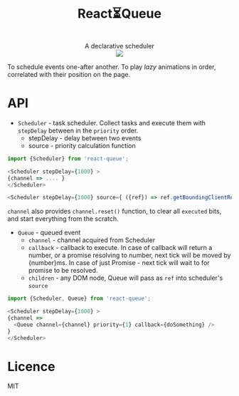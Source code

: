 <div align="center">
  <h1>React⏳Queue</h1>
  <br/>
  A declarative scheduler
  <br/>
    
  <a href="https://www.npmjs.com/package/react-queue">
   <img src="https://img.shields.io/npm/v/react-queue.svg?style=flat-square" />
  </a>

  <br/>  
</div>  

To schedule events one-after another. To play _lazy_ animations in order, correlated with their position on the page.

# API
- `Scheduler` - task scheduler. Collect tasks and execute them with `stepDelay` between in the `priority` order.
  - stepDelay - delay between two events
  - source - priority calculation function
  
```js
import {Scheduler} from 'react-queue';

<Scheduler stepDelay={1000} >
{channel => .... }
</Scheduler>

<Scheduler stepDelay={1000} source={ ({ref}) => ref.getBoundingClientRect().top} />
```
`channel` also provides `channel.reset()` function, to clear all `executed` bits, and start everything from the scratch.

- `Queue` - queued event
  - `channel` - channel acquired from Scheduler
  - `callback` - callback to execute. In case of callback will return a number, or a promise resolving to number,
  next tick will be moved by {number}ms. In case of just Promise - next tick will wait to for promise to be resolved.
  - `children` - any DOM node, Queue will pass as `ref` into scheduler's `source` 

```js
import {Scheduler, Queue} from 'react-queue';

<Scheduler stepDelay={1000} >
{channel => 
  <Queue channel={channel} priority={1} callback={doSomething} />
}
</Scheduler>
```

# Licence
 MIT
 
 
